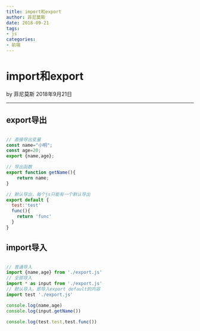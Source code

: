 ```yaml
---
title: import和export
author: 菲尼莫斯
date: 2018-09-21
tags:
- js
categories:
- 前端
---
```


# import和export

by 菲尼莫斯  2018年9月21日

---


## export导出

```js

// 直接导出变量
const name="小明";
const age=20;
export {name,age};

// 导出函数
export function getName(){
	return name;
}

// 默认导出，每个js只能有一个默认导出
export default {
  test:'test'
  func(){
    return 'func'
  }
}

```

## import导入

```js

// 普通导入
import {name,age} from './export.js'
// 全部导入
import * as input from './export.js'
// 默认导入，即导入export default的内容
import test './export.js'

console.log(name,age)
console.log(input.getName())

console.log(test.test,test.func())

```




